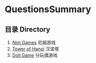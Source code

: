 # QuestionsSummary

## 目录 Directory

1. [Nim Games](https://github.com/AustinFung/QuestionsSummary/tree/master/NIMgames) 尼姆游戏
2. [Tower of Hanoi](https://github.com/AustinFung/JavaNotes/tree/master/TowerOfHanoi) 汉诺塔
3. [Doll Game](https://github.com/AustinFung/QuestionsSummary/tree/master/DollGame) 分玩偶游戏


